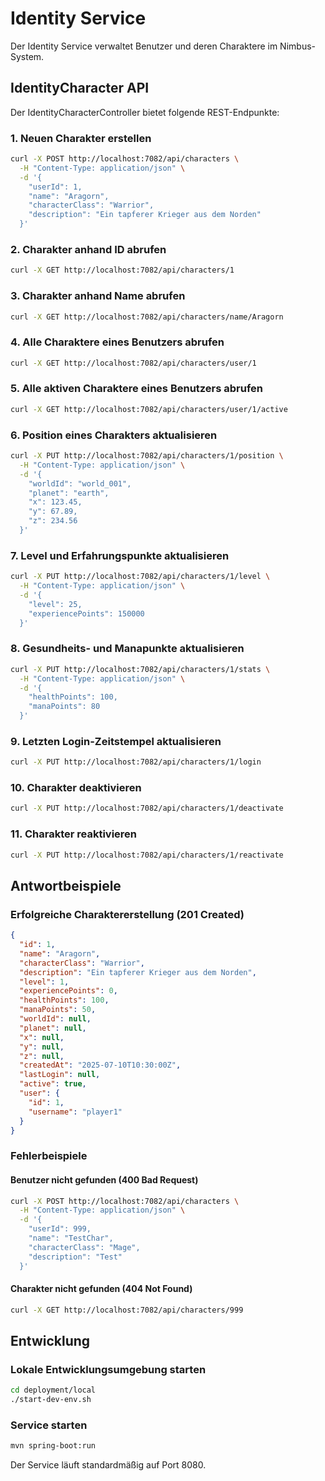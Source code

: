 # Identity Service

Der Identity Service verwaltet Benutzer und deren Charaktere im Nimbus-System.

## IdentityCharacter API

Der IdentityCharacterController bietet folgende REST-Endpunkte:

### 1. Neuen Charakter erstellen

```bash
curl -X POST http://localhost:7082/api/characters \
  -H "Content-Type: application/json" \
  -d '{
    "userId": 1,
    "name": "Aragorn",
    "characterClass": "Warrior",
    "description": "Ein tapferer Krieger aus dem Norden"
  }'
```

### 2. Charakter anhand ID abrufen

```bash
curl -X GET http://localhost:7082/api/characters/1
```

### 3. Charakter anhand Name abrufen

```bash
curl -X GET http://localhost:7082/api/characters/name/Aragorn
```

### 4. Alle Charaktere eines Benutzers abrufen

```bash
curl -X GET http://localhost:7082/api/characters/user/1
```

### 5. Alle aktiven Charaktere eines Benutzers abrufen

```bash
curl -X GET http://localhost:7082/api/characters/user/1/active
```

### 6. Position eines Charakters aktualisieren

```bash
curl -X PUT http://localhost:7082/api/characters/1/position \
  -H "Content-Type: application/json" \
  -d '{
    "worldId": "world_001",
    "planet": "earth",
    "x": 123.45,
    "y": 67.89,
    "z": 234.56
  }'
```

### 7. Level und Erfahrungspunkte aktualisieren

```bash
curl -X PUT http://localhost:7082/api/characters/1/level \
  -H "Content-Type: application/json" \
  -d '{
    "level": 25,
    "experiencePoints": 150000
  }'
```

### 8. Gesundheits- und Manapunkte aktualisieren

```bash
curl -X PUT http://localhost:7082/api/characters/1/stats \
  -H "Content-Type: application/json" \
  -d '{
    "healthPoints": 100,
    "manaPoints": 80
  }'
```

### 9. Letzten Login-Zeitstempel aktualisieren

```bash
curl -X PUT http://localhost:7082/api/characters/1/login
```

### 10. Charakter deaktivieren

```bash
curl -X PUT http://localhost:7082/api/characters/1/deactivate
```

### 11. Charakter reaktivieren

```bash
curl -X PUT http://localhost:7082/api/characters/1/reactivate
```

## Antwortbeispiele

### Erfolgreiche Charaktererstellung (201 Created)

```json
{
  "id": 1,
  "name": "Aragorn",
  "characterClass": "Warrior",
  "description": "Ein tapferer Krieger aus dem Norden",
  "level": 1,
  "experiencePoints": 0,
  "healthPoints": 100,
  "manaPoints": 50,
  "worldId": null,
  "planet": null,
  "x": null,
  "y": null,
  "z": null,
  "createdAt": "2025-07-10T10:30:00Z",
  "lastLogin": null,
  "active": true,
  "user": {
    "id": 1,
    "username": "player1"
  }
}
```

### Fehlerbeispiele

#### Benutzer nicht gefunden (400 Bad Request)
```bash
curl -X POST http://localhost:7082/api/characters \
  -H "Content-Type: application/json" \
  -d '{
    "userId": 999,
    "name": "TestChar",
    "characterClass": "Mage",
    "description": "Test"
  }'
```

#### Charakter nicht gefunden (404 Not Found)
```bash
curl -X GET http://localhost:7082/api/characters/999
```

## Entwicklung

### Lokale Entwicklungsumgebung starten

```bash
cd deployment/local
./start-dev-env.sh
```

### Service starten

```bash
mvn spring-boot:run
```

Der Service läuft standardmäßig auf Port 8080.
